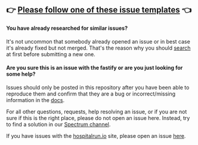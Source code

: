 ## 👉 [Please follow one of these issue templates](https://github.com/hospitalrun/hospitalrun/issues/new/choose) 👈

#### You have already researched for similar issues?
It's not uncommon that somebody already opened an issue or in best case it's already fixed but not merged. That's the reason why you should [search](https://github.com/hospitalrun/hospitalrun/issues) at first before submitting a new one.

#### Are you sure this is an issue with the fastify or are you just looking for some help?

Issues should only be posted in this repository after you have been able to reproduce
them and confirm that they are a bug or incorrect/missing information in the [docs](https://github.com/hospitalrun/hospitalrun/docs).

For all other questions, requests, help resolving an issue, or if you are not sure if this is
the right place, please do not open an issue here. Instead, try to find a solution in our [Spectrum channel](https://spectrum.chat/hospitalrun).

If you have issues with the [hospitalrun.io](https://www.hospitalrun.io) site, please open an issue [here](https://github.com/HospitalRun/hospitalrun.github.io/issues).
